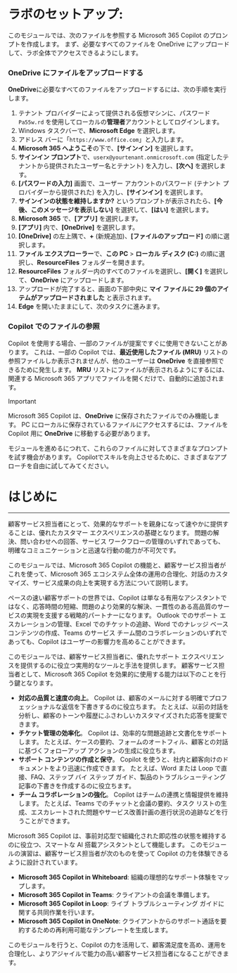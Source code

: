 # ラボのセットアップ:

このモジュールでは、次のファイルを参照する Microsoft 365 Copilot のプロンプトを作成します。 まず、必要なすべてのファイルを OneDrive にアップロードして、ラボ全体でアクセスできるようにします。


### OneDrive にファイルをアップロードする

**OneDrive**に必要なすべてのファイルをアップロードするには、次の手順を実行します。

1. テナント プロバイダーによって提供される仮想マシンに、パスワード `Pa55w.rd` を使用してローカルの**管理者**アカウントとしてログインします。
2. Windows タスクバーで、**Microsoft Edge** を選択します。
3. アドレス バーに「`https://www.office.com`」と入力します。
4. **Microsoft 365 へようこそ**の下で、**[サインイン]** を選択します。
5. **サインイン プロンプト**で、`userx@yourtenant.onmicrosoft.com` (指定したテナントから提供されたユーザー名とテナント) を入力し、**[次へ]** を選択します。
6. **[パスワードの入力]** 画面で、ユーザー アカウントのパスワード (テナント プロバイダーから提供された) を入力し、**[サインイン]** を選択します。
7. **サインインの状態を維持しますか?** というプロンプトが表示されたら、**[今後、このメッセージを表示しない]** を選択して、**[はい]** を選択します。
8. **Microsoft 365** で、**[アプリ]** を選択します。
9. **[アプリ]** 内で、**[OneDrive]** を選択します。
10. **[OneDrive]** の左上隅で、**+** (新規追加)、**[ファイルのアップロード]** の順に選択します。
11. **ファイル エクスプローラー**で、**この PC** > **ローカル ディスク (C:)** の順に選択し、**ResourceFiles** フォルダーを開きます。
12. **ResourceFiles** フォルダー内のすべてのファイルを選択し、**[開く]** を選択して、**OneDrive** にアップロードします。
13. アップロードが完了すると、画面の下部中央に **マイ ファイルに 29 個のアイテムがアップロードされました** と表示されます。
14. **Edge** を開いたままにして、次のタスクに進みます。

### Copilot でのファイルの参照

Copilot を使用する場合、一部のファイルが提案ですぐに使用できないことがあります。 これは、一部の Copilot では、**最近使用したファイル (MRU)** リストの参照ファイルしか表示されませんが、他のユーザーは **OneDrive** を直接参照できるために発生します。 **MRU** リストにファイルが表示されるようにするには、関連する Microsoft 365 アプリでファイルを開くだけで、自動的に追加されます。

> [!IMPORTANT]
> Microsoft 365 Copilot は、**OneDrive** に保存されたファイルでのみ機能します。 PC にローカルに保存されているファイルにアクセスするには、ファイルを Copilot 用に **OneDrive** に移動する必要があります。

モジュールを進めるにつれて、これらのファイルに対してさまざまなプロンプトを試す機会があります。 Copilotでスキルを向上させるために、さまざまなアプローチを自由に試してみてください。

# はじめに
---
顧客サービス担当者にとって、効果的なサポートを親身になって速やかに提供することは、優れたカスタマー エクスペリエンスの基礎となります。 問題の解決、問い合わせへの回答、サービス ワークフローの管理のいずれであっても、明確なコミュニケーションと迅速な行動の能力が不可欠です。

このモジュールでは、Microsoft 365 Copilot の機能と、顧客サービス担当者がこれを使って、Microsoft 365 エコシステム全体の運用の合理化、対話のカスタマイズ、サービス成果の向上を実現する方法について説明します。

ペースの速い顧客サポートの世界では、Copilot は単なる有用なアシスタントではなく、応答時間の短縮、問題のより効果的な解決、一貫性のある高品質のサービスの実現を支援する戦略的パートナーになります。 Outlook でのサポート エスカレーションの管理、Excel でのチケットの追跡、Word でのナレッジ ベース コンテンツの作成、Teams のサービス チーム間のコラボレーションのいずれであっても、Copilot はユーザーの影響力を高めることができます。

このモジュールでは、顧客サービス担当者に、優れたサポート エクスペリエンスを提供するのに役立つ実用的なツールと手法を提供します。 顧客サービス担当者として、Microsoft 365 Copilot を効果的に使用する能力は以下のことを行う鍵となります。

- **対応の品質と速度の向上**。 Copilot は、顧客のメールに対する明確でプロフェッショナルな返信を下書きするのに役立ちます。 たとえば、以前の対話を分析し、顧客のトーンや履歴にふさわしいカスタマイズされた応答を提案できます。
- **チケット管理の効率化**。 Copilot は、効率的な問題追跡と文書化をサポートします。 たとえば、ケースの要約、フォームのオートフィル、顧客との対話に基づくフォローアップ アクションの生成に役立ちます。
- **サポート コンテンツの作成と保守**。 Copilot を使うと、社内と顧客向けのドキュメントをより迅速に作成できます。 たとえば、Word または Loop で直接、FAQ、ステップ バイ ステップ ガイド、製品のトラブルシューティング記事の下書きを作成するのに役立ちます。
- **チーム コラボレーションの強化**。 Copilot はチームの連携と情報提供を維持します。 たとえば、Teams でのチャットと会議の要約、タスク リストの生成、エスカレートされた問題やサービス改善計画の進行状況の追跡などを行うことができます。

Microsoft 365 Copilot は、事前対応型で組織化された即応性の状態を維持するのに役立つ、スマートな AI 搭載アシスタントとして機能します。 このモジュールの演習は、顧客サービス担当者が次のものを使って Copilot の力を体験できるように設計されています。

- **Microsoft 365 Copilot in Whiteboard**: 組織の理想的なサポート体験をマップします。
- **Microsoft 365 Copilot in Teams**: クライアントの会議を準備します。
- **Microsoft 365 Copilot in Loop**: ライブ トラブルシューティング ガイドに関する共同作業を行います。
- **Microsoft 365 Copilot in OneNote**: クライアントからのサポート通話を要約するための再利用可能なテンプレートを生成します。

このモジュールを行うと、Copilot の力を活用して、顧客満足度を高め、運用を合理化し、よりアジャイルで能力の高い顧客サービス担当者になることができます。

